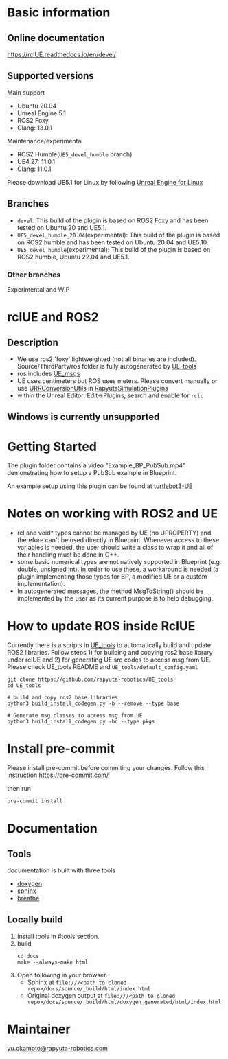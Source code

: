# Basic information

## Online documentation

https://rclUE.readthedocs.io/en/devel/

## Supported versions

Main support
- Ubuntu 20.04
- Unreal Engine 5.1
- ROS2 Foxy
- Clang: 13.0.1

Maintenance/experimental
- ROS2 Humble(`UE5_devel_humble` branch)
- UE4.27: 11.0.1
- Clang: 11.0.1

Please download UE5.1 for Linux by following [Unreal Engine for Linux](https://www.unrealengine.com/en-US/linux)

## Branches

- `devel`: This build of the plugin is based on ROS2 Foxy and has been tested on Ubuntu 20 and UE5.1.
- `UE5_devel_humble_20.04`(experimental):  This build of the plugin is based on ROS2 humble and has been tested on Ubuntu 20.04 and UE5.10.
- `UE5_devel_humble`(experimental):  This build of the plugin is based on ROS2 humble, Ubuntu 22.04 and UE5.1.
### Other branches

Experimental and WIP

# rclUE and ROS2

## Description
- We use ros2 'foxy' lightweighted (not all binaries are included). Source/ThirdParty/ros folder is fully autogenerated by [UE_tools](https://github.com/rapyuta-robotics/UE_tools)
- ros includes [UE_msgs](https://github.com/rapyuta-robotics/UE_msgs)
- UE uses centimeters but ROS uses meters. Please convert manually or use [URRConversionUtils](https://rapyutasimulationplugins.readthedocs.io/en/devel/doxygen_generated/html/d4/dc1/class_u_r_r_conversion_utils.html) in [RapyutaSimulationPlugins](https://rapyutasimulationplugins.readthedocs.io/en/devel/index.html)
- within the Unreal Editor: Edit->Plugins, search and enable for `rclc`

## Windows is currently unsupported

# Getting Started

The plugin folder contains a video "Example_BP_PubSub.mp4" demonstrating how to setup a PubSub example in Blueprint.

An example setup using this plugin can be found at [turtlebot3-UE](https://github.com/rapyuta-robotics/turtlebot3-UE)

# Notes on working with ROS2 and UE

- rcl and void\* types cannot be managed by UE (no UPROPERTY) and therefore can't be used directly in Blueprint. Whenever access to these variables is needed, the user should write a class to wrap it and all of their handling must be done in C++.
- some basic numerical types are not natively supported in Blueprint (e.g. double, unsigned int). In order to use these, a workaround is needed (a plugin implementing those types for BP, a modified UE or a custom implementation).
- In autogenerated messages, the method MsgToString() should be implemented by the user as its current purpose is to help debugging.

# How to update ROS inside RclUE
Currently there is a scripts in [UE_tools](https://github.com/rapyuta-robotics/UE_tools) to automatically build and update ROS2 libraries.  Follow steps 1) for building and copying ros2 base library under rclUE and 2) for generating UE src codes to access msg from UE. Please check UE_tools README and `UE_tools/default_config.yaml`

   ```
   git clone https://github.com/rapyuta-robotics/UE_tools
   cd UE_tools

   # build and copy ros2 base libraries
   python3 build_install_codegen.py -b --remove --type base

   # Generate msg classes to access msg from UE
   python3 build_install_codegen.py -bc --type pkgs
   ```

# Install pre-commit
Please install pre-commit before commiting your changes.
Follow this instruction https://pre-commit.com/

then run

```bash
pre-commit install
```

# Documentation

## Tools

documentation is built with three tools

- [doxygen](http://www.doxygen.org)
- [sphinx](http://www.sphinx-doc.org)
- [breathe](https://breathe.readthedocs.io)

## Locally build

1. install tools in #tools section.
2. build
   ```
   cd docs
   make --always-make html
   ```
3. Open following in your browser.
   - Sphinx at `file:///<path to cloned repo>/docs/source/_build/html/index.html`
   - Original doxygen output at `file:///<path to cloned repo>/docs/source/_build/html/doxygen_generated/html/index.html`

# Maintainer

yu.okamoto@rapyuta-robotics.com
